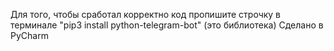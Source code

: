 Для того, чтобы сработал корректно код пропишите строчку в терминале "pip3 install python-telegram-bot" (это библиотека)
Сделано в PyCharm
